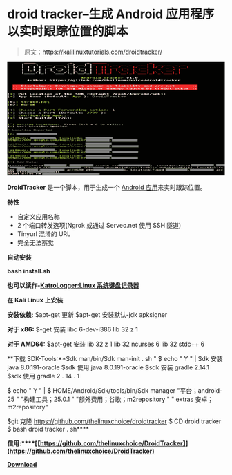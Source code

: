 # droid tracker–生成 Android 应用程序以实时跟踪位置的脚本

> 原文：<https://kalilinuxtutorials.com/droidtracker/>

[![DroidTracker – Script To Generate An Android App To Track Location In Real Time](img//b9da2a654a821886af586367c89bf692.png "DroidTracker – Script To Generate An Android App To Track Location In Real Time")](https://1.bp.blogspot.com/-F_hzRSOFlsQ/XwK9LVqTvII/AAAAAAAAG0E/QT8tiI6tD5YsXZax5b3cnmzoYqVlEaD3ACLcBGAsYHQ/s1600/DroidTracker%25281%2529.png)

**DroidTracker** 是一个脚本，用于生成一个 [Android 应用](https://www.kitploit.com/search/label/Android%20App)来实时跟踪位置。

**特性**

*   自定义应用名称
*   2 个端口转发选项(Ngrok 或通过 Serveo.net 使用 SSH 隧道)
*   Tinyurl 混淆的 URL
*   完全无法察觉

**自动安装**

**bash install.sh**

**也可以读作-[KatroLogger:Linux 系统键盘记录器](https://kalilinuxtutorials.com/katrologger/)**

**在 Kali Linux 上安装**

**安装依赖:**
$apt-get 更新
$apt-get 安装默认-jdk apksigner

**对于 x86:**
$-get 安装 libc 6-dev-i386 lib 32 z 1

**对于 AMD64:**
$apt-get 安装 lib 32 z 1 lib 32 ncurses 6 lib 32 stdc++ 6

**下载 SDK-Tools:**Sdk man/bin/Sdk man-init . sh "
$ echo " Y " | Sdk 安装 java 8.0.191-oracle
$sdk 使用 java 8.0.191-oracle
$sdk 安装 gradle 2.14.1
$sdk 使用 gradle 2 . 14 . 1

$ echo " Y " | $ HOME/Android/Sdk/tools/bin/Sdk manager "平台；android-25 " "构建工具；25.0.1 " "额外费用；谷歌；m2repository " " extras 安卓；m2repository"

$git 克隆 https://github.com/thelinuxchoice/droidtracker
$ CD droid tracker
$ bash droid tracker . sh****

**信用:****[【https://github.com/thelinuxchoice/DroidTracker】](https://github.com/thelinuxchoice/DroidTracker)**

[**Download**](https://github.com/thelinuxchoice/DroidTracker)
